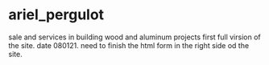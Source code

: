 # ariel_pergulot
sale and services in building wood and aluminum projects
first full virsion of the site. date 080121. need to finish the html form in the right side od the site.
